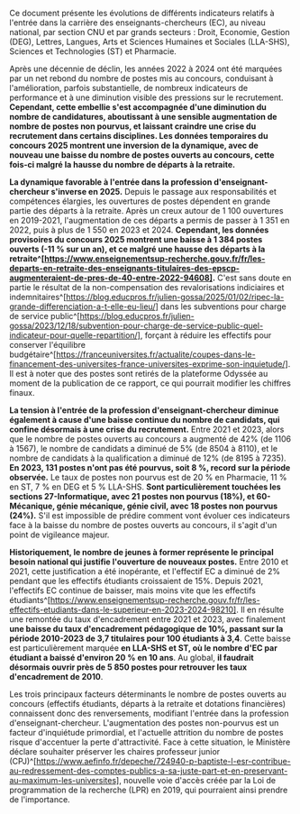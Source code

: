 Ce document présente les évolutions de différents indicateurs relatifs à l'entrée dans la carrière des enseignants-chercheurs (EC), au niveau national, par section CNU et par grands secteurs : 
Droit, Economie, Gestion (DEG), Lettres, Langues, Arts et Sciences Humaines et Sociales (LLA-SHS), Sciences et Technologies (ST) et Pharmacie.

Après une décennie de déclin, les années 2022 à 2024 ont été marquées par un net rebond du nombre de postes mis au concours, conduisant à l'amélioration, parfois substantielle, de nombreux indicateurs de performance et à une diminution visible des pressions sur le recrutement. 
__Cependant, cette embellie s'est accompagnée d'une diminution du nombre de candidatures, aboutissant à une sensible augmentation de nombre de postes non pourvus, et laissant craindre une crise du recrutement dans certains disciplines. Les données temporaires du concours 2025 montrent une inversion de la dynamique, avec de nouveau une baisse du nombre de postes ouverts au concours, cette fois-ci malgré la hausse du nombre de départs à la retraite.__

__La dynamique favorable à l'entrée dans la profession d'enseignant-chercheur s'inverse en 2025.__  Depuis le passage aux responsabilités et compétences élargies, les ouvertures de postes dépendent en grande partie des départs à la retraite. Après un creux autour de 1 100 ouvertures en 2019-2021, l'augmentation de ces départs a permis de passer à 1 351 en 2022, puis à plus de 1 550 en 2023 et 2024. __Cependant, les données provisoires du concours 2025 montrent une baisse à 1 384 postes ouverts (-11 % sur un an), et ce malgré une hausse des départs à la retraite^[https://www.enseignementsup-recherche.gouv.fr/fr/les-departs-en-retraite-des-enseignants-titulaires-des-epscp-augmenteraient-de-pres-de-40-entre-2022-94608].__ C'est sans doute en partie le résultat de la non-compensation des revalorisations indiciaires et indemnitaires^[https://blog.educpros.fr/julien-gossa/2025/01/02/ripec-la-grande-differenciation-a-t-elle-eu-lieu/] dans les subventions pour charge de service public^[https://blog.educpros.fr/julien-gossa/2023/12/18/subvention-pour-charge-de-service-public-quel-indicateur-pour-quelle-repartition/], forçant à réduire les effectifs pour conserver l'équilibre budgétaire^[https://franceuniversites.fr/actualite/coupes-dans-le-financement-des-universites-france-universites-exprime-son-inquietude/]. Il est à noter que des postes sont retirés de la plateforme Odyssée au moment de la publication de ce rapport, ce qui pourrait modifier les chiffres finaux.

__La tension à l'entrée de la profession d'enseignant-chercheur diminue également à cause d'une baisse continue du nombre de candidats, qui confine désormais à une crise du recrutement.__ Entre 2021 et 2023, alors que le nombre de postes ouverts au concours a augmenté de 42% (de 1106 à 1567), le nombre de candidats a diminué de 5% (de 8504 à 8110), et le nombre de candidats à la qualification a diminué de 12% (de 8195 à 7235). __En 2023, 131 postes n'ont pas été pourvus, soit 8 %, record sur la période observée.__ Le taux de postes non pourvus est de 20 % en Pharmacie, 11 % en ST, 7 % en DEG et 5 % LLA-SHS. __Sont particulièrement touchées les sections 27-Informatique, avec 21 postes non pourvus (18%), et 60-Mécanique, génie mécanique, génie civil, avec 18 postes non pourvus (24%).__ S'il est impossible de prédire comment vont évoluer ces indicateurs face à la baisse du nombre de postes ouverts au concours, il s'agit d'un point de vigileance majeur.

__Historiquement, le nombre de jeunes à former représente le principal besoin national qui justifie l'ouverture de nouveaux postes.__ Entre 2010 et 2021, cette justification a été inopérante, et l'effectif EC a diminué de 2% pendant que les effectifs étudiants croissaient de 15%. Depuis 2021, l'effectifs EC continue de baisser, mais moins vite que les effectifs étudiants^[https://www.enseignementsup-recherche.gouv.fr/fr/les-effectifs-etudiants-dans-le-superieur-en-2023-2024-98210].
Il en résulte une remontée du taux d'encadrement entre 2021 et 2023, avec finalement __une baisse du taux d'encadrement pédagogique de 10%, passant sur la période 2010-2023 de 3,7 titulaires pour 100 étudiants à 3,4__. Cette baisse est particulièrement marquée __en LLA-SHS et ST, où le nombre d'EC par étudiant a baissé d'environ 20 % en 10 ans__. Au global, __il faudrait désormais ouvrir près de 5 850 postes pour retrouver les taux d'encadrement de 2010__.

Les trois principaux facteurs déterminants le nombre de postes ouverts au concours (effectifs étudiants, départs à la retraite et dotations financières) connaissent donc des renversements, modifiant l'entrée dans la profession d'enseignant-chercheur. L'augmentation des postes non-pourvus est un facteur d'inquiétude primordial, et l'actuelle attrition du nombre de postes risque d'accentuer la perte d'attractivité. Face à cette situation, le Ministère déclare souhaiter préserver les chaires professeur junior (CPJ)^[https://www.aefinfo.fr/depeche/724940-p-baptiste-l-esr-contribue-au-redressement-des-comptes-publics-a-sa-juste-part-et-en-preservant-au-maximum-les-universites], nouvelle voie d'accès créée par la Loi de programmation de la recherche (LPR) en 2019, qui pourraient ainsi prendre de l'importance.


